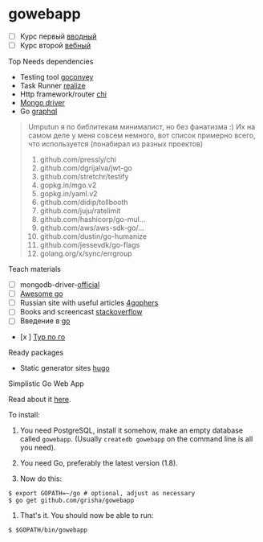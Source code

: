 # gowebapp

- [ ] Курс первый [вводный](https://www.coursera.org/learn/golang-webservices-1/home/welcome)
- [ ] Курс второй [вебный](https://www.coursera.org/learn/golang-webservices-2/lecture/jLqQf/o-chiem-etot-kurs)

Top Needs dependencies

- Testing tool [goconvey](http://goconvey.co)
- Task Runner [realize](https://gorealize.io)
- Http framework/router [chi](https://github.com/go-chi/chi)
- [Mongo driver](https://github.com/mongodb/mongo-go-driver)
- Go [graphql](https://github.com/graphql-go/graphql)

> Umputun
> я по библитекам минималист, но без фанатизма :) Иx на самом деле у меня совсем немного, вот список примерно всего, что используется (понабирал из разных проектов)
> 1. github.com/pressly/chi
> 2. github.com/dgrijalva/jwt-go
> 3. github.com/stretchr/testify
> 4. gopkg.in/mgo.v2
> 5. gopkg.in/yaml.v2
> 6. github.com/didip/tollbooth
> 7. github.com/juju/ratelimit
> 8. github.com/hashicorp/go-mul...
> 9. github.com/aws/aws-sdk-go/...
> 10. github.com/dustin/go-humanize
> 11. github.com/jessevdk/go-flags
> 12. golang.org/x/sync/errgroup


Teach materials

- [ ] mongodb-driver-[official](https://github.com/mongodb/mongo-go-driver/blob/master/mongo/doc.go)
- [ ] [Awesome go](https://github.com/avelino/awesome-go)
- [ ] Russian site with useful articles [4gophers](https://4gophers.ru)
- [ ] Books and screencast [stackoverflow](https://ru.stackoverflow.com/questions/436505/Книги-документация-статьи-и-курсы-по-go)
- [ ] Введение в [go](http://golang-book.ru)
- [x	] [Тур по го](https://go-tour-ru-ru.appspot.com/flowcontrol/2)

Ready packages

- Static generator sites [hugo](https://gohugo.io)

Simplistic Go Web App

Read about it [here](https://grisha.org/blog/2017/04/27/simplistic-go-web-app/).

To install:

1. You need PostgreSQL, install it somehow, make an empty database
   called `gowebapp`. (Usually `createdb gowebapp` on the command line is
   all you need).

1. You need Go, preferably the latest version (1.8).

1. Now do this:

```
$ export GOPATH=~/go # optional, adjust as necessary
$ go get github.com/grisha/gowebapp
```

1. That's it. You should now be able to run:
```
$ $GOPATH/bin/gowebapp
```



